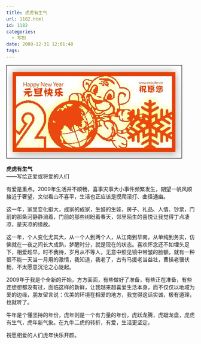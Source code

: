 ```yaml
---
title: 虎虎有生气
url: 1182.html
id: 1182
categories:
  - 写到
date: 2009-12-31 12:01:48
tags:
---
```


![](/images/attachments/month_0912/32009123112123.jpg)  
  

**虎虎有生气**  
——写给正爱或将爱的人们

  
有爱是重点。2009年生活并不顺畅，喜事灾事大小事件频繁发生，期望一帆风顺接近于奢望，文似看山不喜平，生活也正应该是摸爬滚打、曲径通幽。  
  
这一年，家里变化挺大，成家的成家，生娃的生娃，房子、礼品、人情、钞票，门前的那条河静静淌着，门前的那些树盼着春天，邻里陌生的喜悦让我觉得丁点凄凉，是天凉的缘故。  
  
这一年，个人变化尤其大，从一个人到两个人，从江南到华南，从单纯到务实，仿佛就在一夜之间长大成熟，梦醒时分，就是现在的状态。喜欢怀念还不如埋头足下，相爱趁早，时不我待，岁月从不等人，无意中照见镜中带皱的脸额，就有一种恨不能一天当一月用的激情，我知道，我老了，古有马援老当益壮，曹操老骥伏枥，不太愿意沉沦之心陡起。  
  
2009年于我是个全新的开始，方方面面，有些做好了准备，有些正在准备，有些连想想都没有过，面临这样的新鲜，让我越来越喜爱生活本身，而不仅仅以地域为爱的边缘，朋友留言说：优美的环境在相爱的地方，我觉得这话实诚，极有道理，也就听了。  
  
牛年是个懂坚持的年份，虎年则是一个有力量的年份，虎跃龙腾，虎踞龙盘，虎虎有生气，虎年新气象。在九牛二虎的转折，有爱，生活更坚定。  
  
祝愿相爱的人们虎年快乐开颜。